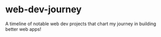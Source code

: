 # web-dev-journey
A timeline of notable web dev projects that chart my journey in building better web apps!

